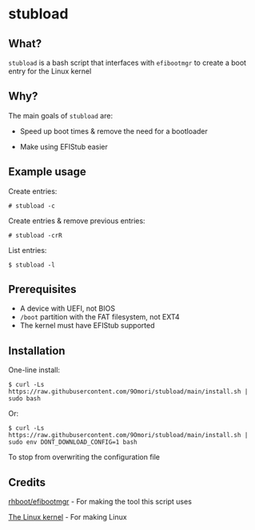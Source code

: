 # stubload

## What?
`stubload` is a bash script that interfaces with `efibootmgr` to create a boot entry for the Linux kernel

## Why?

The main goals of `stubload` are:

* Speed up boot times & remove the need for a bootloader

* Make using EFIStub easier

## Example usage
Create entries:

`# stubload -c`

Create entries & remove previous entries:

`# stubload -crR`

List entries:

`$ stubload -l`

## Prerequisites

* A device with UEFI, not BIOS
* `/boot` partition with the FAT filesystem, not EXT4
* The kernel must have EFIStub supported

## Installation
One-line install:

`$ curl -Ls https://raw.githubusercontent.com/9Omori/stubload/main/install.sh | sudo bash`

Or:

`$ curl -Ls https://raw.githubusercontent.com/9Omori/stubload/main/install.sh | sudo env DONT_DOWNLOAD_CONFIG=1 bash`

To stop from overwriting the configuration file

## Credits
[rhboot/efibootmgr](https://github.com/rhboot/efibootmgr) - For making the tool this script uses

[The Linux kernel](https://www.kernel.org/) - For making Linux
